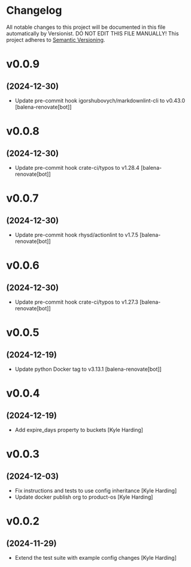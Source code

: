 # Changelog

All notable changes to this project will be documented in this file
automatically by Versionist. DO NOT EDIT THIS FILE MANUALLY!
This project adheres to [Semantic Versioning](http://semver.org/).

# v0.0.9
## (2024-12-30)

* Update pre-commit hook igorshubovych/markdownlint-cli to v0.43.0 [balena-renovate[bot]]

# v0.0.8
## (2024-12-30)

* Update pre-commit hook crate-ci/typos to v1.28.4 [balena-renovate[bot]]

# v0.0.7
## (2024-12-30)

* Update pre-commit hook rhysd/actionlint to v1.7.5 [balena-renovate[bot]]

# v0.0.6
## (2024-12-30)

* Update pre-commit hook crate-ci/typos to v1.27.3 [balena-renovate[bot]]

# v0.0.5
## (2024-12-19)

* Update python Docker tag to v3.13.1 [balena-renovate[bot]]

# v0.0.4
## (2024-12-19)

* Add expire_days property to buckets [Kyle Harding]

# v0.0.3
## (2024-12-03)

* Fix instructions and tests to use config inheritance [Kyle Harding]
* Update docker publish org to product-os [Kyle Harding]

# v0.0.2
## (2024-11-29)

* Extend the test suite with example config changes [Kyle Harding]
